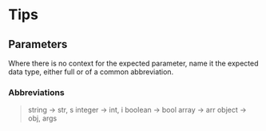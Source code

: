 # Tips

## Parameters

Where there is no context for the expected parameter, name it the expected data type, either full or of a common abbreviation.

### Abbreviations

>string -> str, s
>integer -> int, i
>boolean -> bool
>array -> arr
>object -> obj, args
